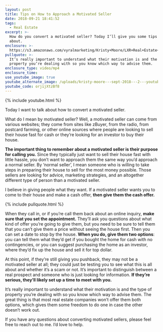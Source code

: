 ```yaml
---
layout: post
title: Tips on How to Approach a Motivated Seller
date: 2018-09-21 18:41:52
tags:
  - Real Estate
excerpt: >-
  How do you convert a motivated seller? Today I’ll give you some tips to think
  about.
enclosure: >-
  https://s3.amazonaws.com/vyralmarketing/Kristy+Moore/LXR+Real+Estate+Coaching-+Tips+on+How+to+Approach+a+Motivated+Seller.mp4
pullquote: >-
  It’s really important to understand what their motivation is and the type of
  property you’re dealing with so you know which way to advise them.
enclosure_type: video/mp4
enclosure_time:
use_youtube_image: true
youtube_alternate_image: /uploads/kristy-moore---sept-2018---2---youtube.jpg
youtube_code: orjijXtzBf8
---
```


{% include youtube.html %}

Today I want to talk about how to convert a motivated seller.

What do I mean by motivated seller? Well, a motivated seller can come from various websites; they come from sites like zBuyer, from the radio, from postcard farming, or other online sources where people are looking to sell their house fast for cash or they’re looking for an investor to buy their house.

**The important thing to remember about a motivated seller is their purpose for calling you.** Since they typically just want to sell their house fast with little hassle, you don’t want to approach them the same way you’d approach a normal seller. By ‘normal seller’, I mean someone who is willing to take steps in preparing their house to sell for the most money possible. Those sellers are looking for advice, marketing strategies, and an altogether different type of person than a motivated seller.

I believe in giving people what they want. If a motivated seller wants you to come to their house and make a cash offer, **then give them the cash offer.**

{% include pullquote.html %}

When they call in, or if you’re call them back about an online inquiry, **make sure that you set the appointment.** They’ll ask you questions about what kind of offer you’re going to give them, but you need to be sure to tell them that you can’t give them a price without seeing the house first. Then you can set a date to stop by the house. **When you do, give them two options**: you can tell them what they’d get if you bought the home for cash with no contingencies, or you can suggest purchasing the home as an investor, where they’d fix up the house and sell it for top dollar.

At this point, if they’re still giving you pushback, they may not be a motivated seller at all; they could just be testing you to see what this is all about and whether it’s a scam or not. It’s important to distinguish between a real prospect and someone who is just looking for information. **If they’re serious, they’ll likely set up a time to meet with you.**

It’s really important to understand what their motivation is and the type of property you’re dealing with so you know which way to advise them. The great thing is that most real estate companies won’t offer them both options, which gives them some freedom to do one in case the other doesn’t work out.

If you have any questions about converting motivated sellers, please feel free to reach out to me. I’d love to help.